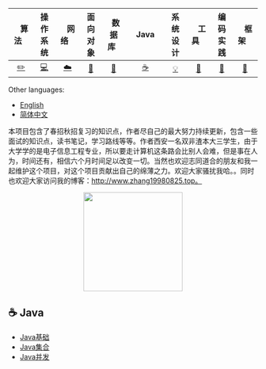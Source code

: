 | &nbsp;&nbsp;&nbsp;算法&nbsp;&nbsp;&nbsp; | 操作系统 | &nbsp;&nbsp;&nbsp;网络&nbsp;&nbsp;&nbsp; | 面向对象 | &nbsp;&nbsp;数据库&nbsp;&nbsp; | &nbsp;&nbsp;&nbsp;Java&nbsp;&nbsp;&nbsp; | 系统设计 | &nbsp;&nbsp;&nbsp;工具&nbsp;&nbsp;&nbsp; | 编码实践 | &nbsp;&nbsp;&nbsp;框架&nbsp;&nbsp;&nbsp; |
| :--------: | :---------: | :---------: | :---------: | :---------: | :---------:| :---------: | :-------: | :-------:| :------:|
| [:pencil2:](#pencil2-算法) | [:computer:](#computer-操作系统)|[:cloud:](#cloud-网络) | [:art:](#art-面向对象) |[:floppy_disk:](#floppy_disk-数据库)|  [:coffee:](#coffee-java)| [:bulb:](#bulb-系统设计)| [:wrench:](#wrench-工具)| [:watermelon:](#watermelon-编码实践)| [:rocket:](#rocket-框架) |


Other languages:

- [English](README.en-US.md)
- [简体中文](README.md)


本项目包含了春招秋招复习的知识点，作者尽自己的最大努力持续更新，包含一些面试的知识点，读书笔记，学习路线等等。作者西安一名双非渣本大三学生，由于大学学的是电子信息工程专业，所以要走计算机这条路会比别人会难，但是事在人为，时间还有，相信六个月时间足以改变一切。当然也欢迎志同道合的朋友和我一起维护这个项目，对这个项目贡献出自己的绵薄之力。欢迎大家骚扰我哈。。同时也欢迎大家访问我的博客：http://www.zhang19980825.top。
<div align="center">
    <img src="http://tu.027cgb.com/613363/wechat.png" width="200px">

</div> 



## :coffee: Java
- [Java基础](https://github.com/zhang19980825/Java-Road-to-God/blob/master/notes/Java%E5%9F%BA%E7%A1%80/Java%E5%9F%BA%E7%A1%80.md)
- [Java集合]()
- [Java并发]()
